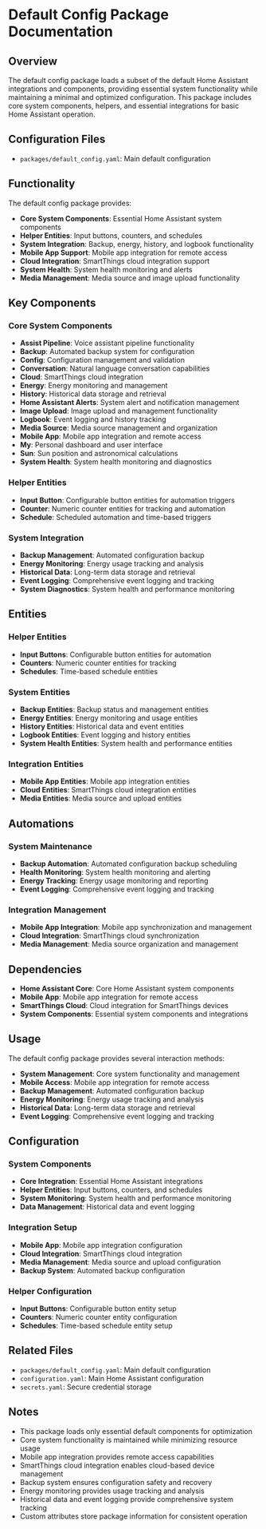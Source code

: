 # Default Config Package Documentation

## Overview
The default config package loads a subset of the default Home Assistant integrations and components, providing essential system functionality while maintaining a minimal and optimized configuration. This package includes core system components, helpers, and essential integrations for basic Home Assistant operation.

## Configuration Files
- `packages/default_config.yaml`: Main default configuration

## Functionality
The default config package provides:
- **Core System Components**: Essential Home Assistant system components
- **Helper Entities**: Input buttons, counters, and schedules
- **System Integration**: Backup, energy, history, and logbook functionality
- **Mobile App Support**: Mobile app integration for remote access
- **Cloud Integration**: SmartThings cloud integration support
- **System Health**: System health monitoring and alerts
- **Media Management**: Media source and image upload functionality

## Key Components

### Core System Components
- **Assist Pipeline**: Voice assistant pipeline functionality
- **Backup**: Automated backup system for configuration
- **Config**: Configuration management and validation
- **Conversation**: Natural language conversation capabilities
- **Cloud**: SmartThings cloud integration
- **Energy**: Energy monitoring and management
- **History**: Historical data storage and retrieval
- **Home Assistant Alerts**: System alert and notification management
- **Image Upload**: Image upload and management functionality
- **Logbook**: Event logging and history tracking
- **Media Source**: Media source management and organization
- **Mobile App**: Mobile app integration and remote access
- **My**: Personal dashboard and user interface
- **Sun**: Sun position and astronomical calculations
- **System Health**: System health monitoring and diagnostics

### Helper Entities
- **Input Button**: Configurable button entities for automation triggers
- **Counter**: Numeric counter entities for tracking and automation
- **Schedule**: Scheduled automation and time-based triggers

### System Integration
- **Backup Management**: Automated configuration backup
- **Energy Monitoring**: Energy usage tracking and analysis
- **Historical Data**: Long-term data storage and retrieval
- **Event Logging**: Comprehensive event logging and tracking
- **System Diagnostics**: System health and performance monitoring

## Entities

### Helper Entities
- **Input Buttons**: Configurable button entities for automation
- **Counters**: Numeric counter entities for tracking
- **Schedules**: Time-based schedule entities

### System Entities
- **Backup Entities**: Backup status and management entities
- **Energy Entities**: Energy monitoring and usage entities
- **History Entities**: Historical data and event entities
- **Logbook Entities**: Event logging and history entities
- **System Health Entities**: System health and performance entities

### Integration Entities
- **Mobile App Entities**: Mobile app integration entities
- **Cloud Entities**: SmartThings cloud integration entities
- **Media Entities**: Media source and upload entities

## Automations

### System Maintenance
- **Backup Automation**: Automated configuration backup scheduling
- **Health Monitoring**: System health monitoring and alerting
- **Energy Tracking**: Energy usage monitoring and reporting
- **Event Logging**: Comprehensive event logging and tracking

### Integration Management
- **Mobile App Integration**: Mobile app synchronization and management
- **Cloud Integration**: SmartThings cloud synchronization
- **Media Management**: Media source organization and management

## Dependencies
- **Home Assistant Core**: Core Home Assistant system components
- **Mobile App**: Mobile app integration for remote access
- **SmartThings Cloud**: Cloud integration for SmartThings devices
- **System Components**: Essential system components and integrations

## Usage
The default config package provides several interaction methods:
- **System Management**: Core system functionality and management
- **Mobile Access**: Mobile app integration for remote access
- **Backup Management**: Automated configuration backup
- **Energy Monitoring**: Energy usage tracking and analysis
- **Historical Data**: Long-term data storage and retrieval
- **Event Logging**: Comprehensive event logging and tracking

## Configuration

### System Components
- **Core Integration**: Essential Home Assistant integrations
- **Helper Entities**: Input buttons, counters, and schedules
- **System Monitoring**: System health and performance monitoring
- **Data Management**: Historical data and event logging

### Integration Setup
- **Mobile App**: Mobile app integration configuration
- **Cloud Integration**: SmartThings cloud integration
- **Media Management**: Media source and upload configuration
- **Backup System**: Automated backup configuration

### Helper Configuration
- **Input Buttons**: Configurable button entity setup
- **Counters**: Numeric counter entity configuration
- **Schedules**: Time-based schedule entity setup

## Related Files
- `packages/default_config.yaml`: Main default configuration
- `configuration.yaml`: Main Home Assistant configuration
- `secrets.yaml`: Secure credential storage

## Notes
- This package loads only essential default components for optimization
- Core system functionality is maintained while minimizing resource usage
- Mobile app integration provides remote access capabilities
- SmartThings cloud integration enables cloud-based device management
- Backup system ensures configuration safety and recovery
- Energy monitoring provides usage tracking and analysis
- Historical data and event logging provide comprehensive system tracking
- Custom attributes store package information for consistent operation
